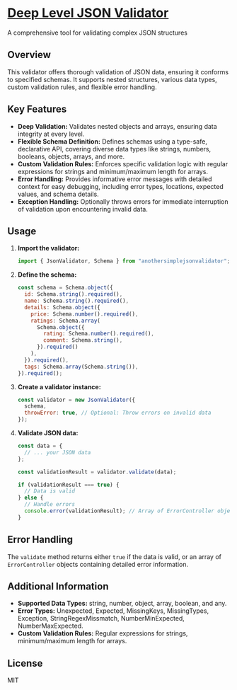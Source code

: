 # <a href="https://www.npmjs.com/package/anothersimplejsonvalidator" target="_blank">Deep Level JSON Validator</a>

A comprehensive tool for validating complex JSON structures

## Overview

This validator offers thorough validation of JSON data, ensuring it conforms to specified schemas. It supports nested structures, various data types, custom validation rules, and flexible error handling.

## Key Features

- **Deep Validation:** Validates nested objects and arrays, ensuring data integrity at every level.
- **Flexible Schema Definition:** Defines schemas using a type-safe, declarative API, covering diverse data types like strings, numbers, booleans, objects, arrays, and more.
- **Custom Validation Rules:** Enforces specific validation logic with regular expressions for strings and minimum/maximum length for arrays.
- **Error Handling:** Provides informative error messages with detailed context for easy debugging, including error types, locations, expected values, and schema details.
- **Exception Handling:** Optionally throws errors for immediate interruption of validation upon encountering invalid data.

## Usage

1. **Import the validator:**

   ```javascript
   import { JsonValidator, Schema } from "anothersimplejsonvalidator";
   ```

2. **Define the schema:**

   ```javascript
   const schema = Schema.object({
     id: Schema.string().required(),
     name: Schema.string().required(),
     details: Schema.object({
       price: Schema.number().required(),
       ratings: Schema.array(
         Schema.object({
           rating: Schema.number().required(),
           comment: Schema.string(),
         }).required()
       ),
     }).required(),
     tags: Schema.array(Schema.string()),
   }).required();
   ```

3. **Create a validator instance:**

   ```javascript
   const validator = new JsonValidator({
     schema,
     throwError: true, // Optional: Throw errors on invalid data
   });
   ```

4. **Validate JSON data:**

   ```javascript
   const data = {
     // ... your JSON data
   };

   const validationResult = validator.validate(data);

   if (validationResult === true) {
     // Data is valid
   } else {
     // Handle errors
     console.error(validationResult); // Array of ErrorController objects
   }
   ```

## Error Handling

The `validate` method returns either `true` if the data is valid, or an array of `ErrorController` objects containing detailed error information.

## Additional Information

- **Supported Data Types:** string, number, object, array, boolean, and any.
- **Error Types:** Unexpected, Expected, MissingKeys, MissingTypes, Exception, StringRegexMissmatch, NumberMinExpected, NumberMaxExpected.
- **Custom Validation Rules:** Regular expressions for strings, minimum/maximum length for arrays.

## License

MIT
